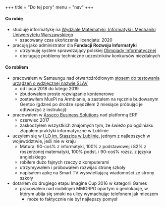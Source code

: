 +++
title = "Do tej pory"
menu = "nav"
+++

#### Co robię

- studiuję informatykę na [Wydziale Matematyki, Informatyki i Mechaniki](https://mimuw.edu.pl) [Uniwersytetu Warszawskiego](https://uw.edu.pl)
  - szacowany czas ukończenia licencjatu: 2020
- pracuję jako administrator dla **Fundacji Rozwoju Informatyki**
  - utrzymuję system sprawdzający polskiej [Olimpiady Informatycznej](https://oi.edu.pl)
  - obsługuję problemy techniczne uczestników konkursów niezdalnych

#### Co robiłem

- pracowałem w Samsungu nad otwartoźródłowym [stosem do testowania urządzeń o wdzięcznej nazwie SLAV](https://github.com/SamsungSLAV)
  - od lipca 2018 do lutego 2019
  - zbudowałem proste rozwiązanie kontenerowe
  - zostawiłem MuxPi na Armbianie, a zastałem na ręcznie budowanym Gentoo (gdzieś po drodze spędziłem 2 miesiące próbując je odtworzyć z instrukcji)
- pracowałem w [Asseco Business Solutions](https://assecobs.pl) nad platformą ERP
  - czerwiec 2017
  - zaskoczyłem wszystkich znajomych tym, że świeżo po ogólniaku złapałem praktyki informatyczne w Lublinie
- uczyłem się w [I LO im. Staszica w Lublinie](https://lo1.lublin.eu), jednym z najlepszych w województwie, jeśli nie w kraju
  - Matura: 90-coś% z informatyki, 100% z podstawowej i 82% z roszerzonej matematyki, 100% podst. i 90-coś% rozsz. z języka angielskiego
  - robiłem dużo fajnych rzeczy z komputerami
  - utrzymywałem i próbowałem rozwijać stronę szkoły
  - napisałem apkę na Smart TV wyświetlającą wiadomości ze strony szkoły
- dotarłem do drugiego etapu Imagine Cup 2016 w kategorii Games
  - pracowałem nad mobilnym MMORPG opartym o geolokację, w którym ubija się smoki na ulicy wymachując telefonem jak mieczem
    - może to faktycznie nie był najlepszy pomysł
